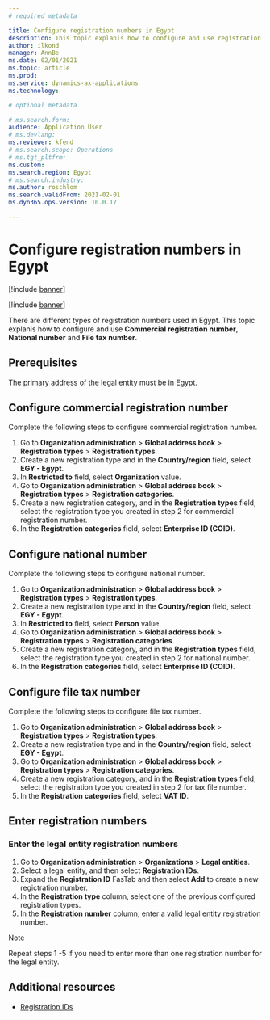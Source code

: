 ```yaml
---
# required metadata

title: Configure registration numbers in Egypt
description: This topic explanis how to configure and use registration numbers in Egypt. 
author: ilkond
manager: AnnBe
ms.date: 02/01/2021
ms.topic: article
ms.prod: 
ms.service: dynamics-ax-applications
ms.technology: 

# optional metadata

# ms.search.form: 
audience: Application User
# ms.devlang: 
ms.reviewer: kfend
# ms.search.scope: Operations
# ms.tgt_pltfrm: 
ms.custom: 
ms.search.region: Egypt
# ms.search.industry: 
ms.author: roschlom
ms.search.validFrom: 2021-02-01
ms.dyn365.ops.version: 10.0.17

---
```


# Configure registration numbers in Egypt

[!include [banner](../includes/banner.md)]

[!include [banner](../includes/preview-banner.md)]

There are different types of registration numbers used in Egypt.
This topic explanis how to configure and use **Commercial registration number**, **National number** and **File tax number**.

## Prerequisites

The primary address of the legal entity must be in Egypt.

## Configure commercial registration number

Complete the following steps to configure commercial registration number.
1. Go to **Organization administration** > **Global address book** > **Registration types** > **Registration types**.
2. Create a new registration type and in the **Country/region** field, select **EGY - Egypt**.
3. In **Restricted to** field, select **Organization** value.
4. Go to **Organization administration** > **Global address book** > **Registration types** > **Registration categories**.
5. Create a new registration category, and in the **Registration types** field, select the registration type you created in step 2 for commercial registration number.
6. In the **Registration categories** field, select **Enterprise ID (COID)**.

## Configure national number

Complete the following steps to configure national number.
1. Go to **Organization administration** > **Global address book** > **Registration types** > **Registration types**.
2. Create a new registration type and in the **Country/region** field, select **EGY - Egypt**.
3. In **Restricted to** field, select **Person** value.
4. Go to **Organization administration** > **Global address book** > **Registration types** > **Registration categories**.
5. Create a new registration category, and in the **Registration types** field, select the registration type you created in step 2 for national number.
6. In the **Registration categories** field, select **Enterprise ID (COID)**.

## Configure file tax number

Complete the following steps to configure file tax number.
1. Go to **Organization administration** > **Global address book** > **Registration types** > **Registration types**.
2. Create a new registration type and in the **Country/region** field, select **EGY - Egypt**.
3. Go to **Organization administration** > **Global address book** > **Registration types** > **Registration categories**.
4. Create a new registration category, and in the **Registration types** field, select the registration type you created in step 2 for tax file number.
5. In the **Registration categories** field, select **VAT ID**.

## Enter registration numbers
### Enter the legal entity registration numbers
1. Go to **Organization administration** > **Organizations** > **Legal entities**.
2. Select a legal entity, and then select **Registration IDs**.
3. Expand the **Registration ID** FasTab and then select **Add** to create a new regictration number.
4. In the **Registration type** column, select one of the previous configured registration types.
5. In the **Registration number** column, enter a valid legal entity registration number.

> [!NOTE]
> Repeat steps 1 -5 if you need to enter more than one registration number for the legal entity.

## Additional resources

- [Registration IDs](emea-registration-ids.md)
